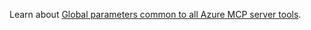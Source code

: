 Learn about [Global parameters common to all Azure MCP server tools](../../tools/index.md#global-parameters).